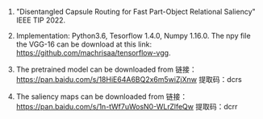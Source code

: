 1. "Disentangled Capsule Routing for Fast Part-Object Relational Saliency" IEEE TIP 2022.

2. Implementation: Python3.6, Tesorflow 1.4.0, Numpy 1.16.0. The npy file the VGG-16 can be download at this link: https://github.com/machrisaa/tensorflow-vgg.

3. The pretrained model can be downloaded from 链接：https://pan.baidu.com/s/18HiE64A6BQ2x6m5wiZjXnw 
提取码：dcrs

4. The saliency maps can be downloaded from 链接：https://pan.baidu.com/s/1n-tWf7uWosN0-WLrZlfeQw 
提取码：dcrr
